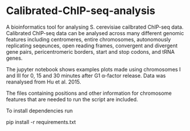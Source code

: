 # Calibrated-ChIP-seq-analysis
A bioinformatics tool for analysing S. cerevisiae cailbrated ChIP-seq data. Calibrated ChIP-seq data can be analysed across many different genomic features including centromeres, entire chromosomes, autonomously replicating seqeunces, open reading frames, convergent and divergent gene pairs, pericentromeric borders, start and stop codons, and tRNA genes. 

The jupyter notebook shows examples plots made using chromosomes I and III for 0, 15 and 30 minutes after G1 α-factor release. Data was reanalysed from Hu et al. 2015.

The files containing positions and other information for chromosome features that are needed to run the script are included.

To install dependencies run 

pip install -r requirements.txt
